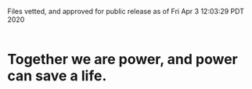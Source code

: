 Files vetted, and approved for public release as of Fri Apr  3 12:03:29 PDT 2020<br><br><h1>Together we are power, and power can save a life.</h1>
